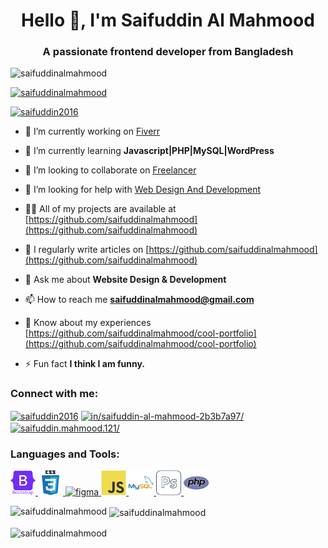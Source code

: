<h1 align="center">Hello 👋, I'm Saifuddin Al Mahmood</h1>
<h3 align="center">A passionate frontend developer from Bangladesh</h3>

<p align="left"> <img src="https://komarev.com/ghpvc/?username=saifuddinalmahmood&label=Profile%20views&color=0e75b6&style=flat" alt="saifuddinalmahmood" /> </p>

<p align="left"> <a href="https://github.com/ryo-ma/github-profile-trophy"><img src="https://github-profile-trophy.vercel.app/?username=saifuddinalmahmood" alt="saifuddinalmahmood" /></a> </p>

<p align="left"> <a href="https://twitter.com/saifuddin2016" target="blank"><img src="https://img.shields.io/twitter/follow/saifuddin2016?logo=twitter&style=for-the-badge" alt="saifuddin2016" /></a> </p>

- 🔭 I’m currently working on [Fiverr](https://www.fiverr.com/sellers/saifuddin1952)

- 🌱 I’m currently learning **Javascript|PHP|MySQL|WordPress**

- 👯 I’m looking to collaborate on [Freelancer](https://www.freelancer.com/u/saifuddinmahmood)

- 🤝 I’m looking for help with [Web Design And Development](https://github.com/saifuddinalmahmood/cool-portfolio)

- 👨‍💻 All of my projects are available at [https://github.com/saifuddinalmahmood](https://github.com/saifuddinalmahmood)

- 📝 I regularly write articles on [https://github.com/saifuddinalmahmood](https://github.com/saifuddinalmahmood)

- 💬 Ask me about **Website Design & Development**

- 📫 How to reach me **saifuddinalmahmood@gmail.com**

- 📄 Know about my experiences [https://github.com/saifuddinalmahmood/cool-portfolio](https://github.com/saifuddinalmahmood/cool-portfolio)

- ⚡ Fun fact **I think I am funny.**

<h3 align="left">Connect with me:</h3>
<p align="left">
<a href="https://twitter.com/saifuddin2016" target="blank"><img align="center" src="https://raw.githubusercontent.com/rahuldkjain/github-profile-readme-generator/master/src/images/icons/Social/twitter.svg" alt="saifuddin2016" height="30" width="40" /></a>
<a href="https://linkedin.com/in/in/saifuddin-al-mahmood-2b3b7a97/" target="blank"><img align="center" src="https://raw.githubusercontent.com/rahuldkjain/github-profile-readme-generator/master/src/images/icons/Social/linked-in-alt.svg" alt="in/saifuddin-al-mahmood-2b3b7a97/" height="30" width="40" /></a>
<a href="https://fb.com/saifuddin.mahmood.121/" target="blank"><img align="center" src="https://raw.githubusercontent.com/rahuldkjain/github-profile-readme-generator/master/src/images/icons/Social/facebook.svg" alt="saifuddin.mahmood.121/" height="30" width="40" /></a>
</p>

<h3 align="left">Languages and Tools:</h3>
<p align="left"> <a href="https://getbootstrap.com" target="_blank" rel="noreferrer"> <img src="https://raw.githubusercontent.com/devicons/devicon/master/icons/bootstrap/bootstrap-plain-wordmark.svg" alt="bootstrap" width="40" height="40"/> </a> <a href="https://www.w3schools.com/css/" target="_blank" rel="noreferrer"> <img src="https://raw.githubusercontent.com/devicons/devicon/master/icons/css3/css3-original-wordmark.svg" alt="css3" width="40" height="40"/> </a> <a href="https://www.figma.com/" target="_blank" rel="noreferrer"> <img src="https://www.vectorlogo.zone/logos/figma/figma-icon.svg" alt="figma" width="40" height="40"/> </a> <a href="https://developer.mozilla.org/en-US/docs/Web/JavaScript" target="_blank" rel="noreferrer"> <img src="https://raw.githubusercontent.com/devicons/devicon/master/icons/javascript/javascript-original.svg" alt="javascript" width="40" height="40"/> </a> <a href="https://www.mysql.com/" target="_blank" rel="noreferrer"> <img src="https://raw.githubusercontent.com/devicons/devicon/master/icons/mysql/mysql-original-wordmark.svg" alt="mysql" width="40" height="40"/> </a> <a href="https://www.photoshop.com/en" target="_blank" rel="noreferrer"> <img src="https://raw.githubusercontent.com/devicons/devicon/master/icons/photoshop/photoshop-line.svg" alt="photoshop" width="40" height="40"/> </a> <a href="https://www.php.net" target="_blank" rel="noreferrer"> <img src="https://raw.githubusercontent.com/devicons/devicon/master/icons/php/php-original.svg" alt="php" width="40" height="40"/> </a> </p>

<p><img align="left" src="https://github-readme-stats.vercel.app/api/top-langs?username=saifuddinalmahmood&show_icons=true&locale=en&layout=compact" alt="saifuddinalmahmood" /></p>

<p>&nbsp;<img align="center" src="https://github-readme-stats.vercel.app/api?username=saifuddinalmahmood&show_icons=true&locale=en" alt="saifuddinalmahmood" /></p>

<p><img align="center" src="https://github-readme-streak-stats.herokuapp.com/?user=saifuddinalmahmood&" alt="saifuddinalmahmood" /></p>
